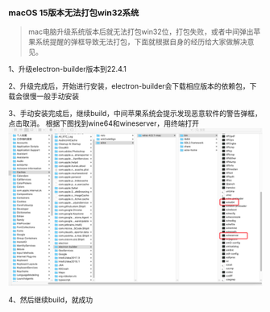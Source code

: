 ### macOS 15版本无法打包win32系统
> mac电脑升级系统版本后就无法打包win32位，打包失败，或者中间弹出苹果系统提醒的弹框导致无法打包，下面就根据自身的经历给大家做解决意见。

1、升级electron-builder版本到22.4.1

2、升级完成后，开始进行安装，electron-builder会下载相应版本的依赖包，下载会很慢一般手动安装

3、手动安装完成后，继续build，中间苹果系统会提示发现恶意软件的警告弹框，点击取消。
根据下图找到wine64和wineserver，用终端打开
![avatar](./images/1-1.png)

4、然后继续build，就成功